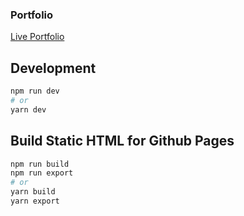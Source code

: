 ### Portfolio

[Live Portfolio](https://z4gon.github.io)

## Development

```bash
npm run dev
# or
yarn dev
```

## Build Static HTML for Github Pages

```bash
npm run build
npm run export
# or
yarn build
yarn export
```
